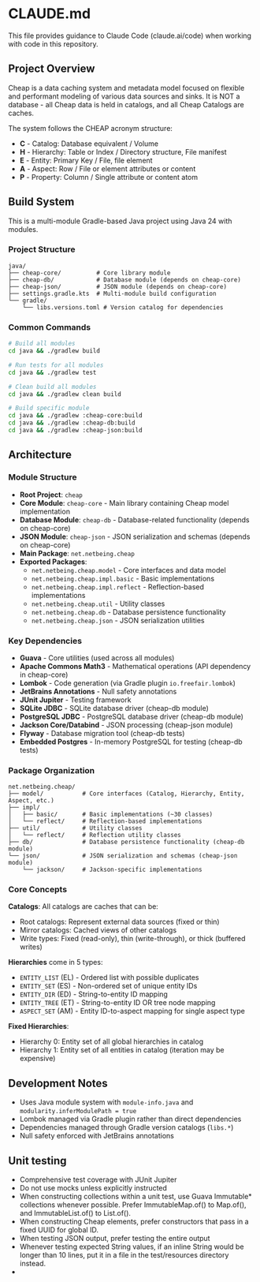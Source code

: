 # CLAUDE.md

This file provides guidance to Claude Code (claude.ai/code) when working with code in this repository.

## Project Overview

Cheap is a data caching system and metadata model focused on flexible and performant modeling of various data sources and sinks. It is NOT a database - all Cheap data is held in catalogs, and all Cheap Catalogs are caches.

The system follows the CHEAP acronym structure:
- **C** - Catalog: Database equivalent / Volume
- **H** - Hierarchy: Table or Index / Directory structure, File manifest  
- **E** - Entity: Primary Key / File, file element
- **A** - Aspect: Row / File or element attributes or content
- **P** - Property: Column / Single attribute or content atom

## Build System

This is a multi-module Gradle-based Java project using Java 24 with modules.

### Project Structure

```
java/
├── cheap-core/          # Core library module
├── cheap-db/            # Database module (depends on cheap-core)
├── cheap-json/          # JSON module (depends on cheap-core)
├── settings.gradle.kts  # Multi-module build configuration
└── gradle/
    └── libs.versions.toml # Version catalog for dependencies
```

### Common Commands

```bash
# Build all modules
cd java && ./gradlew build

# Run tests for all modules
cd java && ./gradlew test

# Clean build all modules
cd java && ./gradlew clean build

# Build specific module
cd java && ./gradlew :cheap-core:build
cd java && ./gradlew :cheap-db:build
cd java && ./gradlew :cheap-json:build
```

## Architecture

### Module Structure
- **Root Project**: `cheap`
- **Core Module**: `cheap-core` - Main library containing Cheap model implementation
- **Database Module**: `cheap-db` - Database-related functionality (depends on cheap-core)
- **JSON Module**: `cheap-json` - JSON serialization and schemas (depends on cheap-core)
- **Main Package**: `net.netbeing.cheap`
- **Exported Packages**:
  - `net.netbeing.cheap.model` - Core interfaces and data model
  - `net.netbeing.cheap.impl.basic` - Basic implementations
  - `net.netbeing.cheap.impl.reflect` - Reflection-based implementations
  - `net.netbeing.cheap.util` - Utility classes
  - `net.netbeing.cheap.db` - Database persistence functionality
  - `net.netbeing.cheap.json` - JSON serialization utilities

### Key Dependencies
- **Guava** - Core utilities (used across all modules)
- **Apache Commons Math3** - Mathematical operations (API dependency in cheap-core)
- **Lombok** - Code generation (via Gradle plugin `io.freefair.lombok`)
- **JetBrains Annotations** - Null safety annotations
- **JUnit Jupiter** - Testing framework
- **SQLite JDBC** - SQLite database driver (cheap-db module)
- **PostgreSQL JDBC** - PostgreSQL database driver (cheap-db module)
- **Jackson Core/Databind** - JSON processing (cheap-json module)
- **Flyway** - Database migration tool (cheap-db tests)
- **Embedded Postgres** - In-memory PostgreSQL for testing (cheap-db tests)

### Package Organization
```
net.netbeing.cheap/
├── model/           # Core interfaces (Catalog, Hierarchy, Entity, Aspect, etc.)
├── impl/
│   ├── basic/       # Basic implementations (~30 classes)
│   └── reflect/     # Reflection-based implementations
├── util/            # Utility classes
│   └── reflect/     # Reflection utility classes
├── db/              # Database persistence functionality (cheap-db module)
└── json/            # JSON serialization and schemas (cheap-json module)
    └── jackson/     # Jackson-specific implementations
```

### Core Concepts

**Catalogs**: All catalogs are caches that can be:
- Root catalogs: Represent external data sources (fixed or thin)
- Mirror catalogs: Cached views of other catalogs
- Write types: Fixed (read-only), thin (write-through), or thick (buffered writes)

**Hierarchies** come in 5 types:
- `ENTITY_LIST` (EL) - Ordered list with possible duplicates
- `ENTITY_SET` (ES) - Non-ordered set of unique entity IDs  
- `ENTITY_DIR` (ED) - String-to-entity ID mapping
- `ENTITY_TREE` (ET) - String-to-entity ID OR tree node mapping
- `ASPECT_SET` (AM) - Entity ID-to-aspect mapping for single aspect type

**Fixed Hierarchies**:
- Hierarchy 0: Entity set of all global hierarchies in catalog
- Hierarchy 1: Entity set of all entities in catalog (iteration may be expensive)

## Development Notes

- Uses Java module system with `module-info.java` and `modularity.inferModulePath = true`
- Lombok managed via Gradle plugin rather than direct dependencies
- Dependencies managed through Gradle version catalogs (`libs.*`)
- Null safety enforced with JetBrains annotations

## Unit testing
- Comprehensive test coverage with JUnit Jupiter
- Do not use mocks unless explicitly instructed
- When constructing collections within a unit test, use Guava Immutable* collections whenever possible. Prefer ImmutableMap.of() to Map.of(), and ImmutableList.of() to List.of().
- When constructing Cheap elements, prefer constructors that pass in a fixed UUID for global ID.
- When testing JSON output, prefer testing the entire output
- Whenever testing expected String values, if an inline String would be longer than 10 lines, put it in a file in the test/resources directory instead.
- 